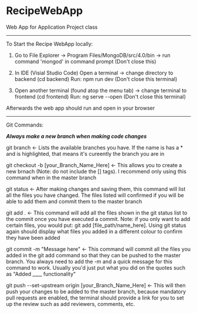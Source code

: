 # RecipeWebApp
Web App for Application Project class

--------------------------------------------------------------------------------------------------------------------------------------
To Start the Recipe WebApp locally:

1. Go to File Explorer -> Program Files/MongoDB/src/4.0/bin -> run command 'mongod' in command prompt (Don't close this)

2. In IDE (Visial Studio Code)
Open a terminal -> change directory to backend (cd backend)
Run: npm run dev (Don't close this terminal)

3. Open another terminal (found atop the menu tab) -> change terminal to frontend (cd frontend)
Run: ng serve --open (Don't close this terminal)

Afterwards the web app should run and open in your browser

--------------------------------------------------------------------------------------------------------------------------------------
Git Commands:

***Always make a new branch when making code changes***

git branch <- Lists the available branches you have. If the name is has a * and is highlighted, 
              that means it's cureently the branch you are in  

git checkout -b [your_Branch_Name_Here] <- This allows you to create a new brnach (Note: do not include the [] tags). 
                                        I recommend only using this command when in the master branch

git status <- After making changes and saving them, this command will list all the files you have changed. 
              The files listed will confirmed if you will be able to add them and commit them to the master branch

git add . <- This command will add all the files shown in the git status list to the commit once you have executed a commit. 
             Note: if you only want to add certain files, you would put: git add [file_path/name_here]. Using git status again 
             should display what files you added in a different colour to confirm they have been added   

git commit -m "Message here" <- This command will commit all the files you added in the git add command so that they can be 
               pushed to the master branch. You always need to add the -m and a quick message for this command to work. Usually 
               you'd just put what you did on the quotes such as "Added ____ functionality"

git push --set-upstream origin [your_Branch_Name_Here] <- This will then push your changes to be added to the master branch, because
                                                          mandatory pull requests are enabled, the terminal should provide a link for 
                                                          you to set up the review such as add reviewers, comments, etc.
